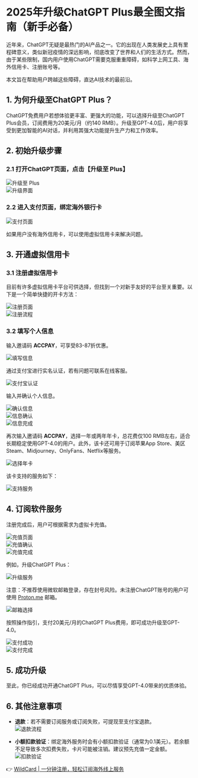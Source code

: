 # 2025年升级ChatGPT Plus最全图文指南（新手必备）

近年来，ChatGPT无疑是最热门的AI产品之一。它的出现在人类发展史上具有里程碑意义，类似新冠疫情的深远影响，彻底改变了世界和人们的生活方式。然而，由于某些限制，国内用户使用ChatGPT需要克服重重障碍，如科学上网工具、海外信用卡、注册账号等。

本文旨在帮助用户跨越这些障碍，直达AI技术的最前沿。

## 1. 为何升级至ChatGPT Plus？

ChatGPT免费用户若想体验更丰富、更强大的功能，可以选择升级至ChatGPT Plus会员，订阅费用为20美元/月（约140 RMB）。升级至GPT-4.0后，用户将享受到更加智能的AI对话，并利用其强大功能提升生产力和工作效率。

## 2. 初始升级步骤

### 2.1 打开ChatGPT页面，点击【升级至 Plus】

![升级至 Plus](https://bbtdd.com/img/15785028.webp)  
![升级界面](https://bbtdd.com/img/8605495724438.webp)

### 2.2 进入支付页面，绑定海外银行卡

![支付页面](https://bbtdd.com/img/35767025458.webp)

如果用户没有海外信用卡，可以使用虚拟信用卡来解决问题。

## 3. 开通虚拟信用卡

### 3.1 注册虚拟信用卡

目前有许多虚拟信用卡平台可供选择，但找到一个对新手友好的平台至关重要。以下是一个简单快捷的开卡方法：

![注册页面](https://bbtdd.com/img/59955379726.webp)  
![注册流程](https://bbtdd.com/img/532853200.webp)

### 3.2 填写个人信息

输入邀请码 **ACCPAY**，可享受83-87折优惠。

![填写信息](https://bbtdd.com/img/26911626018.webp)

通过支付宝进行实名认证，若有问题可联系在线客服。

![支付宝认证](https://bbtdd.com/img/27342080306964.webp)

输入并确认个人信息。

![确认信息](https://bbtdd.com/img/5952084593611600.webp)  
![信息确认](https://bbtdd.com/img/135372837131047.webp)  
![信息完成](https://bbtdd.com/img/76540268.webp)

再次输入邀请码 **ACCPAY**，选择一年或两年年卡，总花费仅100 RMB左右，适合长期稳定使用GPT-4.0的用户。此外，该卡还可用于订阅苹果App Store、美区Steam、Midjourney、OnlyFans、Netflix等服务。

![选择年卡](https://bbtdd.com/img/652972126843.webp)

该卡支持的服务如下：

![支持服务](https://bbtdd.com/img/64241924.webp)

## 4. 订阅软件服务

注册完成后，用户可根据需求为虚拟卡充值。

![充值页面](https://bbtdd.com/img/56506274386.webp)  
![充值确认](https://bbtdd.com/img/241366761.webp)  
![充值完成](https://bbtdd.com/img/23789200886.webp)

例如，升级ChatGPT Plus：

![升级服务](https://bbtdd.com/img/9977668454356.webp)

注意：不推荐使用微软邮箱登录，存在封号风险。未注册ChatGPT账号的用户可使用 [Proton.me](https://proton.me/) 邮箱。

![邮箱选择](https://bbtdd.com/img/2663024865358483.webp)

按照操作指引，支付20美元/月的ChatGPT Plus费用，即可成功升级至GPT-4.0。

![支付成功](https://bbtdd.com/img/89054163314989.webp)  
![支付完成](https://bbtdd.com/img/57507504476651.webp)

## 5. 成功升级

至此，你已经成功开通ChatGPT Plus，可以尽情享受GPT-4.0带来的优质体验。

## 6. 其他注意事项

- **退款**：若不需要订阅服务或订阅失败，可提现至支付宝退款。  
![退款流程](https://bbtdd.com/img/125732000.webp)  

- **小额扣款验证**：绑定海外服务时会有小额扣款验证（通常为0.1美元）。若余额不足导致多次扣费失败，卡片可能被注销。建议预先充值一定金额。  
![扣款验证](https://bbtdd.com/img/851779883993454.webp)

👉 [WildCard | 一分钟注册，轻松订阅海外线上服务](https://bbtdd.com/WildCard)